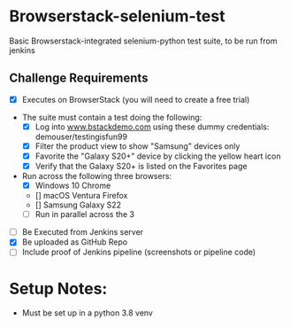 # Browserstack-selenium-test
Basic Browserstack-integrated selenium-python test suite, to be run from jenkins

## Challenge Requirements

- [X] Executes on BrowserStack (you will need to create a free trial)
- The suite must contain a test doing the following:
  - [X] Log into www.bstackdemo.com using these dummy credentials: demouser/testingisfun99
  - [X] Filter the product view to show "Samsung" devices only
  - [X] Favorite the "Galaxy S20+" device by clicking the yellow heart icon
  - [X] Verify that the Galaxy S20+ is listed on the Favorites page
- Run across the following three browsers:
  - [x] Windows 10 Chrome
  - [] macOS Ventura Firefox
  - [] Samsung Galaxy S22
  - [ ] Run in parallel across the 3
- [ ] Be Executed from Jenkins server
- [X] Be uploaded as GitHub Repo
- [ ] Include proof of Jenkins pipeline (screenshots or pipeline code)

# Setup Notes:
- Must be set up in a python 3.8 venv
